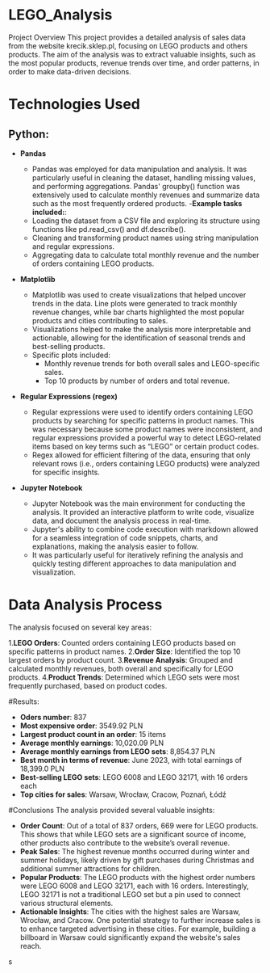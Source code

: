 # LEGO_Analysis

Project Overview
This project provides a detailed analysis of sales data from the website krecik.sklep.pl, focusing on LEGO products and others products. The aim of the analysis was to extract valuable insights, such as the most popular products, revenue trends over time, and order patterns, in order to make data-driven decisions.

# Technologies Used
## **Python**:
  - **Pandas**
    - Pandas was employed for data manipulation and analysis. It was particularly useful in cleaning the dataset, handling missing values, and performing aggregations. Pandas' groupby() function was extensively used to          calculate monthly revenues and summarize data such as the most frequently ordered products.
    -**Example tasks included:**:
    -  Loading the dataset from a CSV file and exploring its structure using functions like pd.read_csv() and df.describe().
    -  Cleaning and transforming product names using string manipulation and regular expressions.
    -  Aggregating data to calculate total monthly revenue and the number of orders containing LEGO products.

  - **Matplotlib**
    - Matplotlib was used to create visualizations that helped uncover trends in the data. Line plots were generated to track monthly revenue changes, while bar charts highlighted the most popular products and cities            contributing to sales.
    - Visualizations helped to make the analysis more interpretable and actionable, allowing for the identification of seasonal trends and best-selling products.
    - Specific plots included:
      - Monthly revenue trends for both overall sales and LEGO-specific sales.
      - Top 10 products by number of orders and total revenue.
      
  - **Regular Expressions (regex)** 
    - Regular expressions were used to identify orders containing LEGO products by searching for specific patterns in product names. This was necessary because some product names were inconsistent, and regular expressions       provided a powerful way to detect LEGO-related items based on key terms such as “LEGO” or certain product codes.
    - Regex allowed for efficient filtering of the data, ensuring that only relevant rows (i.e., orders containing LEGO products) were analyzed for specific insights.

  - **Jupyter Notebook**
    - Jupyter Notebook was the main environment for conducting the analysis. It provided an interactive platform to write code, visualize data, and document the analysis process in real-time.
    - Jupyter's ability to combine code execution with markdown allowed for a seamless integration of code snippets, charts, and explanations, making the analysis easier to follow.
    - It was particularly useful for iteratively refining the analysis and quickly testing different approaches to data manipulation and visualization.

# Data Analysis Process
The analysis focused on several key areas:

  1.**LEGO Orders**: Counted orders containing LEGO products based on specific patterns in product names.
  2.**Order Size**: Identified the top 10 largest orders by product count.
  3.**Revenue Analysis**: Grouped and calculated monthly revenues, both overall and specifically for LEGO products.
  4.**Product Trends**: Determined which LEGO sets were most frequently purchased, based on product codes.

#Results:
+ **Oders number**: 837
+ **Most expensive order**: 3549.92 PLN
+ **Largest product count in an order**: 15 items
+ **Average monthly earnings**: 10,020.09 PLN
+ **Average monthly earnings from LEGO sets**: 8,854.37 PLN
+ **Best month in terms of revenue**: June 2023, with total earnings of 18,399.0 PLN
+ **Best-selling LEGO sets**: LEGO 6008 and LEGO 32171, with 16 orders each
+ **Top cities for sales**: Warsaw, Wrocław, Cracow, Poznań, Łódź

#Conclusions
The analysis provided several valuable insights:

+ **Order Count**: Out of a total of 837 orders, 669 were for LEGO products. This shows that while LEGO sets are a significant source of income, other products also contribute to the website’s overall revenue.
+ **Peak Sales**: The highest revenue months occurred during winter and summer holidays, likely driven by gift purchases during Christmas and additional summer attractions for children.
+ **Popular Products**: The LEGO products with the highest order numbers were LEGO 6008 and LEGO 32171, each with 16 orders. Interestingly, LEGO 32171 is not a traditional LEGO set but a pin used to connect various structural elements.
+ **Actionable Insights**: The cities with the highest sales are Warsaw, Wrocław, and Cracow. One potential strategy to further increase sales is to enhance targeted advertising in these cities. For example, building a billboard in Warsaw could significantly expand the website's sales reach.





s
